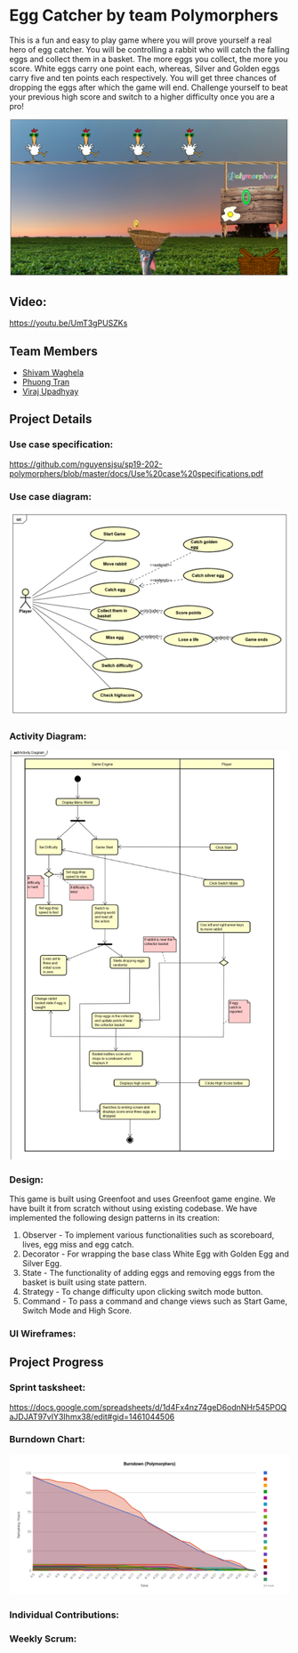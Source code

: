 # Egg Catcher by team Polymorphers
This is a fun and easy to play game where you will prove yourself a real hero of egg catcher. You will be controlling a rabbit who will catch the falling eggs and collect them in a basket. The more eggs you collect, the more you score. White eggs carry one point each, whereas, Silver and Golden eggs carry five and ten points each respectively. You will get three chances of dropping the eggs after which the game will end. Challenge yourself to beat your previous high score and switch to a higher difficulty once you are a pro!

![](https://github.com/nguyensjsu/sp19-202-polymorphers/blob/master/docs/GamePlayImage.PNG)

## Video:
https://youtu.be/UmT3gPUSZKs

## Team Members
* [Shivam Waghela](https://github.com/shivamwaghela)
* [Phuong Tran](https://github.com/fuongbregas)
* [Viraj Upadhyay](https://github.com/viraj1995)

## Project Details
### Use case specification:
https://github.com/nguyensjsu/sp19-202-polymorphers/blob/master/docs/Use%20case%20specifications.pdf

### Use case diagram:
![](https://github.com/nguyensjsu/sp19-202-polymorphers/blob/master/docs/Egg%20Catcher%20-%20Use%20case%20diagram.png)
### Activity Diagram:
![](https://github.com/nguyensjsu/sp19-202-polymorphers/blob/master/docs/Egg%20Catcher%20-%20Activity%20Diagram.png) 

### Design:
This game is built using Greenfoot and uses Greenfoot game engine. We have built it from scratch without using existing codebase. We have implemented the following design patterns in its creation:
1. Observer - To implement various functionalities such as scoreboard, lives, egg miss and egg catch.
2. Decorator - For wrapping the base class White Egg with Golden Egg and Silver Egg.
3. State - The functionality of adding eggs and removing eggs from the basket is built using state pattern.
4. Strategy - To change difficulty upon clicking switch mode button.
5. Command - To pass a command and change views such as Start Game, Switch Mode and High Score.

### UI Wireframes:


## Project Progress
### Sprint tasksheet:
https://docs.google.com/spreadsheets/d/1d4Fx4nz74geD6odnNHr545POQaJDJAT97vIY3Ihmx38/edit#gid=1461044506
### Burndown Chart:
![](https://github.com/nguyensjsu/sp19-202-polymorphers/blob/master/docs/BurnDown%20Chart%20-%20Polymorphers.png)
### Individual Contributions:

### Weekly Scrum:
